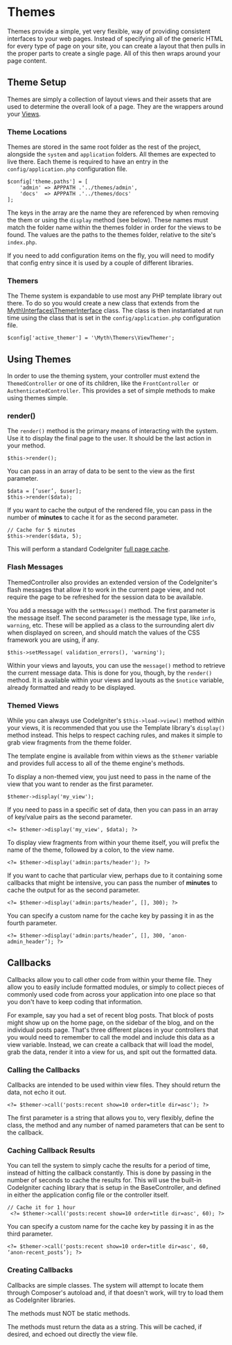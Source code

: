 # Themes

Themes provide a simple, yet very flexible, way of providing consistent interfaces to your web pages. Instead of specifying all of the generic HTML for every type of page on your site, you can create a layout that then pulls in the proper parts to create a single page. All of this then wraps around your page content.

## Theme Setup
Themes are simply a collection of layout views and their assets that are used to determine the overall look of a page. They are the wrappers around your [Views](general/views). 

### Theme Locations
Themes are stored in the same root folder as the rest of the project, alongside the `system` and `application` folders.  All themes are expected to live there. Each theme is required to have an entry in the `config/application.php` configuration file.  

	$config['theme.paths'] = [
    	'admin' => APPPATH .'../themes/admin',
	    'docs'  => APPPATH .'../themes/docs'
	];

The keys in the array are the name they are referenced by when removing the them or using the `display` method (see below). These names must match the folder name within the themes folder in order for the views to be found. The values are the paths to the themes folder, relative to the site's `index.php`.

If you need to add configuration items on the fly, you will need to modify that config entry since it is used by a couple of different libraries. 

### Themers
The Theme system is expandable to use most any PHP template library out there. To do so you would create a new class that extends from the [Myth\Interfaces\ThemerInterface](interfaces/template) class. The class is then instantiated at run time using the class that is set in the `config/application.php` configuration file.

	$config['active_themer'] = '\Myth\Themers\ViewThemer';


## Using Themes

In order to use the theming system, your controller must extend the `ThemedController` or one of its children, like the `FrontController `or `AuthenticatedController`. This provides a set of simple methods to make using themes simple.

### render()
The `render()` method is the primary means of interacting with the system. Use it to display the final page to the user. It should be the last action in your method. 

	$this->render();

You can pass in an array of data to be sent to the view as the first parameter.

	$data = [‘user’, $user];
	$this->render($data);

If you want to cache the output of the rendered file, you can pass in the number of **minutes** to cache it for as the second parameter.

	// Cache for 5 minutes
	$this->render($data, 5);

This will perform a standard CodeIgniter [full page cache](http://www.codeigniter.com/userguide3/general/caching.html).

### Flash Messages
ThemedController also provides an extended version of the CodeIgniter's flash messages that allow it to work in the current page view, and not require the page to be refreshed for the session data to be available.

You add a message with the `setMessage()` method. The first parameter is the message itself. The second parameter is the message type, like `info`, `warning`, etc. These will be applied as a class to the surrounding alert div when displayed on screen, and should match the values of the CSS framework you are using, if any.

	$this->setMessage( validation_errors(), 'warning');

Within your views and layouts, you can use the `message()` method to retrieve the current message data. This is done for you, though, by the `render()` method. It is available within your views and layouts as the `$notice` variable, already formatted and ready to be displayed.

### Themed Views
While you can always use CodeIgniter's `$this->load->view()` method within your views, it is recommended that you use the Template library's `display()` method instead. This helps to respect caching rules, and makes
it simple to grab view fragments from the theme folder.

The template engine is available from within views as the `$themer` variable and provides full access to all of the theme engine's methods.

To display a non-themed view, you just need to pass in the name of the view that you want to render as the first parameter. 

	$themer->display('my_view');
	
If you need to pass in a specific set of data, then you can pass in an array of key/value pairs as the second parameter. 

	<?= $themer->display('my_view', $data); ?>
	
To display view fragments from within your theme itself, you will prefix the name of the theme, followed by a colon, to the view name. 

	<?= $themer->display('admin:parts/header'); ?>

If you want to cache that particular view, perhaps due to it containing some callbacks that might be intensive, you can pass the number of **minutes** to cache the output for as the second parameter.

	<?= $themer->display('admin:parts/header’, [], 300); ?>

You can specify a custom name for the cache key by passing it in as the fourth parameter.

	<?= $themer->display('admin:parts/header’, [], 300, ‘anon-admin_header’); ?>

## Callbacks
Callbacks allow you to call other code from within your theme file. They allow you to easily include formatted modules, or simply to collect pieces of commonly used code from across your application into one place so that you don't have to keep coding that information. 

For example, say you had a set of recent blog posts. That block of posts might show up on the home page, on the sidebar of the blog, and on the individual posts page. That's three different places in your controllers that you would need to remember to call the model and include this data as a view variable. Instead, we can create a callback that will load the model, grab the data, render it into a view for us, and spit out the formatted data.

### Calling the Callbacks
Callbacks are intended to be used within view files. They should return the data, not echo it out. 

	<?= $themer->call('posts:recent show=10 order=title dir=asc'); ?>
	
The first parameter is a string that allows you to, very flexibly, define the class, the method and any number of named parameters that can be sent to the callback. 

### Caching Callback Results
You can tell the system to simply cache the results for a period of time, instead of hitting the callback constantly. This is done by passing in the number of seconds to cache the results for. This will use the built-in CodeIgniter caching library that is setup in the BaseController, and defined in either the application config file or the controller itself. 

	// Cache it for 1 hour
	 <?= $themer->call('posts:recent show=10 order=title dir=asc', 60); ?>

You can specify a custom name for the cache key by passing it in as the third parameter.

	<?= $themer->call('posts:recent show=10 order=title dir=asc', 60, ‘anon-recent_posts’); ?>

### Creating Callbacks
Callbacks are simple classes. The system will attempt to locate them through Composer's autoload and, if that doesn't work, will try to load them as CodeIgniter libraries.

The methods must NOT be static methods. 

The methods must return the data as a string. This will be cached, if desired, and echoed out directly the view file.